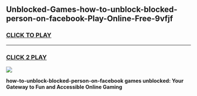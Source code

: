 
## Unblocked-Games-how-to-unblock-blocked-person-on-facebook-Play-Online-Free-9vfjf
<h3>
<a href="https://premium76.site?title=how-to-unblock-blocked-person-on-facebook&ref=26A">CLICK TO PLAY</a></h3>
<hr>

<h3>
<a href="https://premium76.site?title=how-to-unblock-blocked-person-on-facebook&ref=26A">CLICK 2 PLAY</a>
  
</h3>

<a href="https://premium76.site?title=how-to-unblock-blocked-person-on-facebook&ref=26A"><img src="https://clearcache.store/games.png"></a>


**how-to-unblock-blocked-person-on-facebook games unblocked: Your Gateway to Fun and Accessible Online Gaming**
